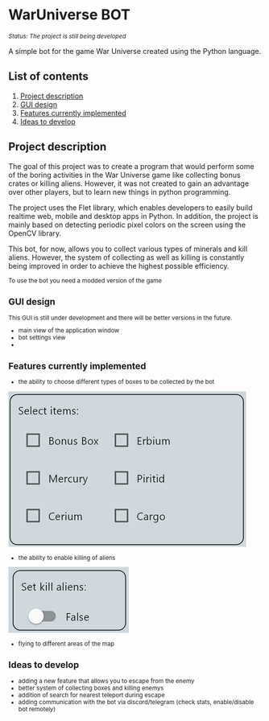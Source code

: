 # WarUniverse BOT

<sup align = "left"> 
  
   *Status: The project is still being developed*
  
</sup>

<p>
A simple bot for the game War Universe created using the Python language.
</p>

## List of contents
1. [Project description](#project-description)
2. [GUI design](#GUI-design)
3. [Features currently implemented](#Features-currently-implemented)
4. [Ideas to develop](#Ideas-to-develop)

## Project description
The goal of this project was to create a program that would perform some of the boring activities in the War Universe game like collecting bonus crates or killing aliens. However, it was not created to gain an advantage over other players, but to learn new things in python programming.
<p></p>

The project uses the Flet library, which enables developers to easily build realtime web, mobile and desktop apps in Python. In addition, the project is mainly based on detecting periodic pixel colors on the screen using the OpenCV library.
  <p></p>
This bot, for now, allows you to collect various types of minerals and kill aliens. However, the system of collecting as well as killing is constantly being improved in order to achieve the highest possible efficiency.

<p></p>
<sup align = "left"> 

  To use the bot you need a modded version of the game
</sup>
<p></p>

## GUI design
This GUI is still under development and there will be better versions in the future.

 - main view of the application window
 - bot settings view
 - 

## Features currently implemented
 - the ability to choose different types of boxes to be collected by the bot
 
 ![App Screenshot](https://github.com/Crapteep/WarUniverse-BOT/blob/master/screenshots/select_items.png)

 - the ability to enable killing of aliens
 
 ![App Screenshot](https://github.com/Crapteep/WarUniverse-BOT/blob/master/screenshots/kill_aliens_opt.png)
 
 - flying to different areas of the map

## Ideas to develop
- adding a new feature that allows you to escape from the enemy
- better system of collecting boxes and killing enemys
- addition of search for nearest teleport during escape
- adding communication with the bot via discord/telegram (check stats, enable/disable bot remotely)

##
